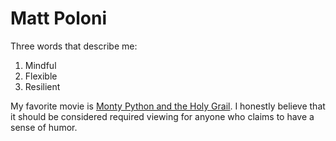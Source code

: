 # Matt Poloni

Three words that describe me:
1. Mindful
2. Flexible
3. Resilient

My favorite movie is [Monty Python and the Holy Grail](https://www.imdb.com/title/tt0071853/). I honestly believe that it should be considered required viewing for anyone who claims to have a sense of humor.